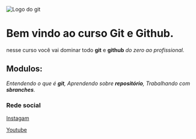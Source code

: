 ![Logo do git ](https://git-scm.com/images/logos/downloads/Git-Icon-1788C.png)

# Bem vindo ao curso Git e Github.
nesse curso você vai dominar todo **git** e **github** _do zero ao profissional._ 

## Modulos:
_Entendendo o que é **git**, Aprendendo sobre **repositório**, Trabalhando com **sbranches**._ 

### Rede social 

[Instagam](https://instagram.com)

[Youtube](https://youtube.com)